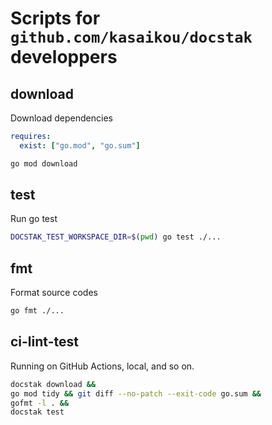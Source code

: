 # Scripts for `github.com/kasaikou/docstak` developpers

## download

Download dependencies

```yaml:docstak.yml
requires:
  exist: ["go.mod", "go.sum"]
```

```sh
go mod download
```

## test

Run go test

```sh
DOCSTAK_TEST_WORKSPACE_DIR=$(pwd) go test ./...
```

## fmt

Format source codes

```sh
go fmt ./...
```

## ci-lint-test

Running on GitHub Actions, local, and so on.

```sh
docstak download &&
go mod tidy && git diff --no-patch --exit-code go.sum &&
gofmt -l . &&
docstak test
```
